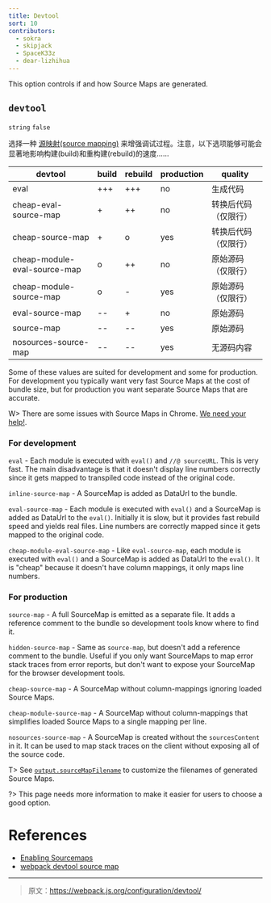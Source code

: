 ```yaml
---
title: Devtool
sort: 10
contributors:
  - sokra
  - skipjack
  - SpaceK33z
  - dear-lizhihua
---
```


This option controls if and how Source Maps are generated.

## `devtool`

`string` `false`

选择一种 [源映射(source mapping)](http://blog.teamtreehouse.com/introduction-source-maps) 来增强调试过程。注意，以下选项能够可能会显著地影响构建(build)和重构建(rebuild)的速度……

 devtool                      | build | rebuild | production | quality
------------------------------|-------|---------|------------|--------------------------
 eval                         | +++   | +++     | no         | 生成代码
 cheap-eval-source-map        | +     | ++      | no         | 转换后代码（仅限行）
 cheap-source-map             | +     | o       | yes        | 转换后代码（仅限行）
 cheap-module-eval-source-map | o     | ++      | no         | 原始源码（仅限行）
 cheap-module-source-map      | o     | -       | yes        | 原始源码（仅限行）
 eval-source-map              | --    | +       | no         | 原始源码
 source-map                   | --    | --      | yes        | 原始源码
  nosources-source-map         | --    | --      | yes        | 无源码内容

Some of these values are suited for development and some for production. For development you typically want very fast Source Maps at the cost of bundle size, but for production you want separate Source Maps that are accurate.

W> There are some issues with Source Maps in Chrome. [We need your help!](https://github.com/webpack/webpack/issues/3165).

### For development

`eval` - Each module is executed with `eval()` and `//@ sourceURL`. This is very fast. The main disadvantage is that it doesn't display line numbers correctly since it gets mapped to transpiled code instead of the original code.

`inline-source-map` - A SourceMap is added as DataUrl to the bundle.

`eval-source-map` - Each module is executed with `eval()` and a SourceMap is added as DataUrl to the `eval()`. Initially it is slow, but it provides fast rebuild speed and yields real files. Line numbers are correctly mapped since it gets mapped to the original code.

`cheap-module-eval-source-map` - Like `eval-source-map`, each module is executed with `eval()` and a SourceMap is added as DataUrl to the `eval()`. It is "cheap" because it doesn't have column mappings, it only maps line numbers.

### For production

`source-map` - A full SourceMap is emitted as a separate file. It adds a reference comment to the bundle so development tools know where to find it.

`hidden-source-map` - Same as `source-map`, but doesn't add a reference comment to the bundle. Useful if you only want SourceMaps to map error stack traces from error reports, but don't want to expose your SourceMap for the browser development tools.

`cheap-source-map` - A SourceMap without column-mappings ignoring loaded Source Maps.

`cheap-module-source-map` - A SourceMap without column-mappings that simplifies loaded Source Maps to a single mapping per line.

`nosources-source-map` - A SourceMap is created without the `sourcesContent` in it. It can be used to map stack traces on the client without exposing all of the source code.

T> See [`output.sourceMapFilename`](/configuration/output#output-sourcemapfilename) to customize the filenames of generated Source Maps.

?> This page needs more information to make it easier for users to choose a good option.

# References

- [Enabling Sourcemaps](http://survivejs.com/webpack/developing-with-webpack/enabling-sourcemaps/)
- [webpack devtool source map](http://cheng.logdown.com/posts/2016/03/25/679045
)

***

> 原文：https://webpack.js.org/configuration/devtool/